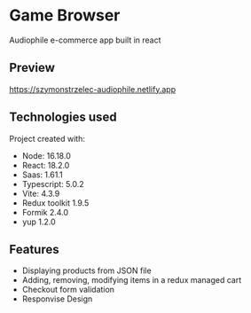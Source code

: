 # Game Browser
Audiophile e-commerce app built in react

## Preview
https://szymonstrzelec-audiophile.netlify.app

## Technologies used
Project created with:
* Node: 16.18.0
* React: 18.2.0
* Saas: 1.61.1
* Typescript: 5.0.2
* Vite: 4.3.9
* Redux toolkit 1.9.5
* Formik 2.4.0
* yup 1.2.0

## Features
* Displaying products from JSON file
* Adding, removing, modifying items in a redux managed cart
* Checkout form validation
* Responvise Design

